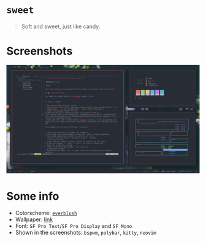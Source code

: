 # `sweet`
> Soft and sweet, just like candy.

# Screenshots

![screenshot](screenshot1.png)

# Some info

+ Colorscheme: [`everblush`](https://github.com/kiddae/colorer-colorschemes/blob/main/everblush)
+ Wallpaper: [link](https://raw.githubusercontent.com/kiddae/wallpapers/main/music/colorized/4t2qli7sxom61_c_inv_everblush.png)
+ Font: `SF Pro Text`/`SF Pro Display` and `SF Mono`
+ Shown in the screenshots: `bspwm`, `polybar`, `kitty`, `neovim`


